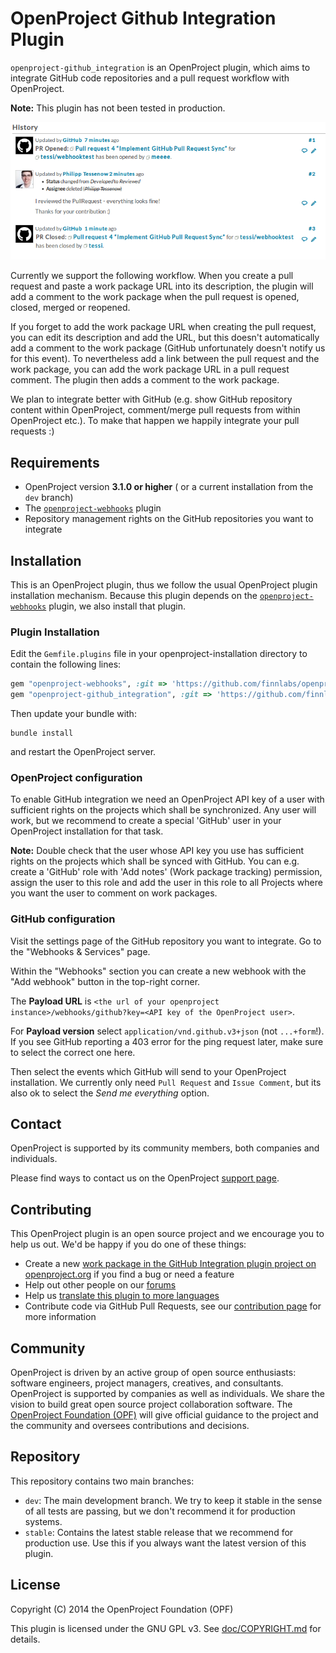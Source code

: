 # OpenProject Github Integration Plugin

`openproject-github_integration` is an OpenProject plugin, which aims to integrate GitHub code repositories and a pull request workflow with OpenProject.

**Note:** This plugin has not been tested in production.

![GitHub Integration Screenshot](doc/screenshot.png?raw=true)

Currently we support the following workflow. When you create a pull request and paste a work package URL into its description, the plugin will add a comment to the work package when the pull request is opened, closed, merged or reopened.

If you forget to add the work package URL when creating the pull request, you can edit its description and add the URL, but this doesn't automatically add a comment to the work package (GitHub unfortunately doesn't notify us for this event). To nevertheless add a link between the pull request and the work package, you can add the work package URL in a pull request comment. The plugin then adds a comment to the work package.

We plan to integrate better with GitHub (e.g. show GitHub repository content within OpenProject, comment/merge pull requests from within OpenProject etc.).
To make that happen we happily integrate your pull requests :)

## Requirements

* OpenProject version **3.1.0 or higher** ( or a current installation from the `dev` branch)
* The [`openproject-webhooks`](https://github.com/finnlabs/openproject-webhooks) plugin
* Repository management rights on the GitHub repositories you want to integrate

## Installation

This is an OpenProject plugin, thus we follow the usual OpenProject plugin installation mechanism.
Because this plugin depends on the [`openproject-webhooks`](https://github.com/finnlabs/openproject-webhooks) plugin, we also install that plugin.

### Plugin Installation

Edit the `Gemfile.plugins` file in your openproject-installation directory to contain the following lines:

```ruby
gem "openproject-webhooks", :git => 'https://github.com/finnlabs/openproject-github_integration.git', :branch => 'stable'
gem "openproject-github_integration", :git => 'https://github.com/finnlabs/openproject-github_integration.git', :branch => 'stable'
```

Then update your bundle with:

    bundle install

and restart the OpenProject server.

### OpenProject configuration

To enable GitHub integration we need an OpenProject API key of a user with sufficient rights on the projects which shall be synchronized.
Any user will work, but we recommend to create a special 'GitHub' user in your OpenProject installation for that task.

**Note:** Double check that the user whose API key you use has sufficient rights on the projects which shall be synced with GitHub. You can e.g. create a 'GitHub' role with 'Add notes' (Work package tracking) permission, assign the user to this role and add the user in this role to all Projects where you want the user to comment on work packages.

### GitHub configuration

Visit the settings page of the GitHub repository you want to integrate.
Go to the "Webhooks & Services" page.

Within the "Webhooks" section you can create a new webhook with the "Add webhook" button in the top-right corner.

The **Payload URL** is `<the url of your openproject instance>/webhooks/github?key=<API key of the OpenProject user>`.

For **Payload version** select `application/vnd.github.v3+json` (not `...+form`!). If you see GitHub reporting a 403 error for the ping request later, make sure to select the correct one here.

Then select the events which GitHub will send to your OpenProject installation.
We currently only need `Pull Request` and `Issue Comment`, but its also ok to select the *Send me everything* option.

## Contact

OpenProject is supported by its community members, both companies and individuals.

Please find ways to contact us on the OpenProject [support page](https://www.openproject.org/support).

## Contributing

This OpenProject plugin is an open source project and we encourage you to help us out. We'd be happy if you do one of these things:

* Create a new [work package in the GitHub Integration plugin project on openproject.org](https://www.openproject.org/projects/github-integration) if you find a bug or need a feature
* Help out other people on our [forums](https://www.openproject.org/projects/openproject/boards)
* Help us [translate this plugin to more languages](https://www.openproject.org/projects/openproject/wiki/Translations)
* Contribute code via GitHub Pull Requests, see our [contribution page](https://www.openproject.org/projects/openproject/wiki/Contribution) for more information

## Community

OpenProject is driven by an active group of open source enthusiasts: software engineers, project managers, creatives, and consultants. OpenProject is supported by companies as well as individuals. We share the vision to build great open source project collaboration software.
The [OpenProject Foundation (OPF)](https://www.openproject.org/projects/openproject/wiki/OpenProject_Foundation) will give official guidance to the project and the community and oversees contributions and decisions.

## Repository

This repository contains two main branches:

* `dev`: The main development branch. We try to keep it stable in the sense of all tests are passing, but we don't recommend it for production systems.
* `stable`: Contains the latest stable release that we recommend for production use. Use this if you always want the latest version of this plugin.

## License

Copyright (C) 2014 the OpenProject Foundation (OPF)

This plugin is licensed under the GNU GPL v3. See [doc/COPYRIGHT.md](doc/COPYRIGHT.md) for details.
